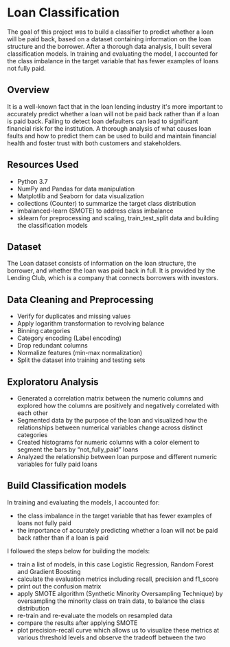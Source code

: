# Loan Classification
The goal of this project was to build a classifier to predict whether a loan will be paid back, based on a dataset containing information on the loan structure and the borrower. After a thorough data analysis, I built several classification models. In training and evaluating the model, I accounted for the class imbalance in the target variable  that has fewer examples of loans not fully paid.


## Overview
It is a well-known fact that in the loan lending industry it's more important to accurately predict whether a loan will not be paid back rather than if a loan is paid back. Failing to detect loan defaulters can lead to significant financial risk for the institution. A thorough analysis of what causes loan faults and how to predict them can be used to build and maintain financial health and foster trust with both customers and stakeholders.


## Resources Used
- Python 3.7
- NumPy and Pandas for data manipulation
- Matplotlib and Seaborn for data visualization
- collections (Counter) to summarize the target class distribution
- imbalanced-learn (SMOTE) to address class imbalance
- sklearn for preprocessing and scaling, train_test_split data and building the classification models


## Dataset
The Loan dataset consists of information on the loan structure, the borrower, and whether the loan was paid back in full. It is provided by the Lending Club, which is a company that connects borrowers with investors.


## Data Cleaning and Preprocessing
- Verify for duplicates and missing values
- Apply logarithm transformation to revolving balance
- Binning categories
- Category encoding (Label encoding)
- Drop redundant columns
- Normalize features (min-max normalization)
- Split the dataset into training and testing sets


## Exploratoru Analysis
- Generated a correlation matrix between the numeric columns and explored how the columns are positively and negatively correlated with each other
- Segmented data by the purpose of the loan and visualized how the relationships between numerical variables change across distinct categories
- Created histograms for numeric columns with a color element to segment the bars by “not_fully_paid” loans
- Analyzed the relationship between loan purpose and different numeric variables for fully paid loans


## Build Classification models
In training and evaluating the models, I accounted for: 
-	 the class imbalance in the target variable  that has fewer examples of loans not fully paid
-	the importance of accurately predicting whether a loan will not be paid back rather than if a loan is paid

I followed the steps below for building the models:
- train a list of models, in this case Logistic Regression, Random Forest and Gradient Boosting
- calculate the evaluation metrics including recall, precision and f1_score
- print out the confusion matrix
- apply SMOTE algorithm (Synthetic Minority Oversampling Technique) by oversampling the minority class on train data, to balance the class distribution
- re-train and re-evaluate the models on resampled data
- compare the results after applying SMOTE
- plot precision-recall curve which allows us to visualize these metrics at various threshold levels and observe the tradeoff between the two



